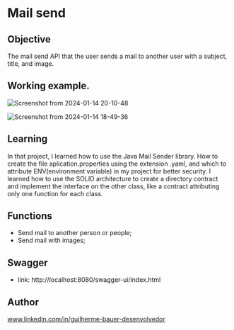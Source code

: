 # Mail send                                         

## Objective     
The mail send API that the user sends a mail to another user with a subject, title, and image.       

## Working example.     
![Screenshot from 2024-01-14 20-10-48](https://github.com/GuilhermeBauer16/mail-send/assets/123701893/f14e1941-b3fd-49dd-a972-c1f1b6fac331)


![Screenshot from 2024-01-14 18-49-36](https://github.com/GuilhermeBauer16/mail-send/assets/123701893/1784c9b6-abc0-44f0-a4f0-757be8a39ab2)


## Learning 
In that project, I learned how to use the Java Mail Sender library. How to create the file aplication.properties using the extension .yaml, and which to attribute ENV(environment variable) in my project for better security. I learned how to use the SOLID architecture to create a directory contract and implement the interface on the other class, like a contract attributing only one function for each class.

## Functions     

* Send mail to another person or people;
* Send mail with images;

## Swagger 
* link: http://localhost:8080/swagger-ui/index.html 

## Author
 www.linkedin.com/in/guilherme-bauer-desenvolvedor
